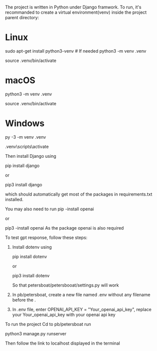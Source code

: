 The project is written in Python under Django framwork. To run, it's recommanded to create a virtual environment(venv) inside the project parent directory:

# Linux
sudo apt-get install python3-venv    # If needed
python3 -m venv .venv

source .venv/bin/activate

# macOS
python3 -m venv .venv

source .venv/bin/activate

# Windows
py -3 -m venv .venv

.venv\scripts\activate


Then install Django using 

pip install django

or

pip3 install django

which should automatically get most of the packages in requirements.txt installed.

You may also need to run 
  pip -install openai
  
  or
  
  pip3 -install openai 
As the package openai is also required

To test gpt response, follow these steps:

1. Install dotenv using

   pip install dotenv

   or

   pip3 install dotenv

   So that petersboat/petersbooat/settings.py will work
   
3. In pb/petersboat, create a new file named .env without any filename before the . 
4. In .env file, enter OPENAI_API_KEY = "Your_openai_api_key", replace your Your_openai_api_key with your openai api key

To run the project
Cd to pb/petersboat
run

python3 manage.py runserver

Then follow the link to localhost displayed in the terminal
   
